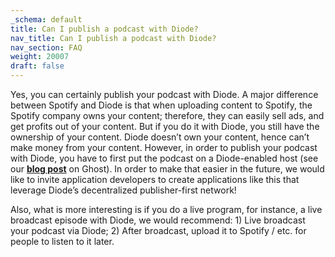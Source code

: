 ```yaml
---
_schema: default
title: Can I publish a podcast with Diode?
nav_title: Can I publish a podcast with Diode?
nav_section: FAQ
weight: 20007
draft: false
---
```

Yes, you can certainly publish your podcast with Diode. A major difference between Spotify and Diode is that when uploading content to Spotify, the Spotify company owns your content; therefore, they can easily sell ads, and get profits out of your content. But if you do it with Diode, you still have the ownership of your content. Diode doesn’t own your content, hence can’t make money from your content. However, in order to publish your podcast with Diode, you have to first put the podcast on a Diode-enabled host (see our [**blog post**](https://diode.io/diode/How-to-Publish-Your-Local-Web-Server-to-Web3-with-Diode-20144/) on Ghost). In order to make that easier in the future, we would like to invite application developers to create applications like this that leverage Diode’s decentralized publisher-first network!

Also, what is more interesting is if you do a live program, for instance, a live broadcast episode with Diode, we would recommend: 1) Live broadcast your podcast via Diode; 2) After broadcast, upload it to Spotify / etc. for people to listen to it later.